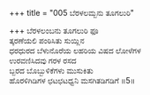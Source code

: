 +++
title = "005 ಬೆರಳಲಮ್ಬನು ತೂಗಲುರಿ"

+++
ಬೆರಳಲಂಬನು ತೂಗಲುರಿ ಫೂ   
ತ್ಕರಣೆಯಲಿ ಪಂಠಿಸಿತು ಸುಯ್ಲಿನ   
ಧರಧುರದ ಬೆಳುನೊರೆಯ ಲಹರಿಯ ವಿಷದ ಲೋಳೆಗಳ   
ಉರವಣಿಸಿದವು ಗರಳ ರಸದ   
ಬ್ಬರದ ಬೊಬ್ಬುಳಿಕೆಗಳು ಮುಸುಕಿತು   
ಹೊರಳಿಗಿಡಿಗಳ ಛಟಛಟಧ್ವನಿ ಮಸಗಿತಡಿಗಡಿಗೆ      ॥5॥